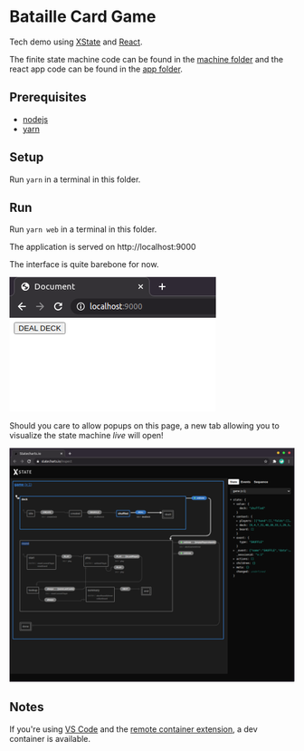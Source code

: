 # Bataille Card Game

Tech demo using [XState](http://xstate.js.org/) and [React](https://reactjs.org/).

The finite state machine code can be found in the [machine folder](./machine) and the react app code can be found in the [app folder](./app).

## Prerequisites

- [nodejs](https://nodejs.org/en/)
- [yarn](https://yarnpkg.com/)

## Setup

Run `yarn` in a terminal in this folder.

## Run

Run `yarn web` in a terminal in this folder.

The application is served on http://localhost:9000

The interface is quite barebone for now.

![App interface](./docs/app-screenshot.png)

Should you care to allow popups on this page, a new tab allowing you to visualize the state machine *live* will open!

![A live view of the state machine](./docs/state-machine-live-view-screenshot.png)

## Notes

If you're using [VS Code](https://code.visualstudio.com/) and the [remote container extension](https://code.visualstudio.com/docs/remote/containers), a dev container is available.
